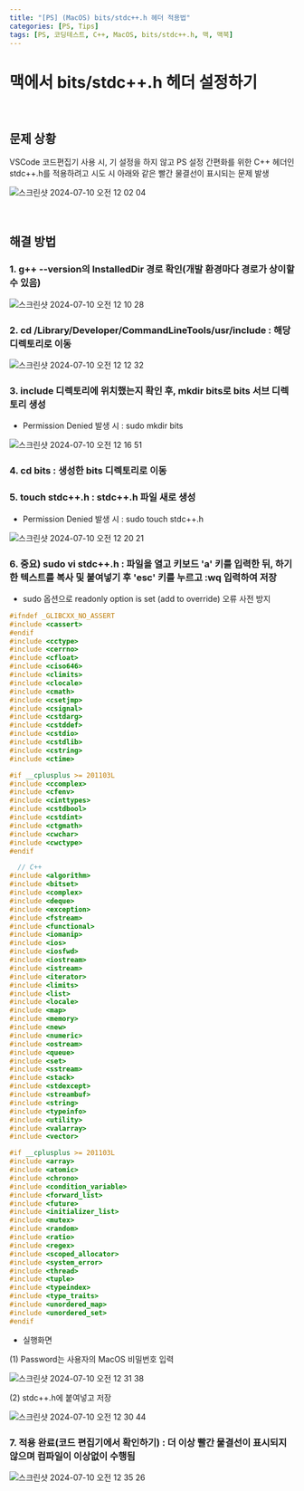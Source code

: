 ```yaml
---
title: "[PS] (MacOS) bits/stdc++.h 헤더 적용법"
categories: [PS, Tips]
tags: [PS, 코딩테스트, C++, MacOS, bits/stdc++.h, 맥, 맥북]
---
```


# 맥에서 bits/stdc++.h 헤더 설정하기

<br>

## 문제 상황

VSCode 코드편집기 사용 시, 기 설정을 하지 않고 PS 설정 간편화를 위한 C++ 헤더인 stdc++.h를 적용하려고 시도 시 아래와 같은 빨간 물결선이 표시되는 문제 발생

![스크린샷 2024-07-10 오전 12 02 04](https://github.com/IJLee0812/ijlee0812.github.io/assets/76618299/377da9dc-2a6f-403e-944f-05567298773c)


<br>

## 해결 방법

### 1. g++ --version의 InstalledDir 경로 확인(개발 환경마다 경로가 상이할 수 있음)

![스크린샷 2024-07-10 오전 12 10 28](https://github.com/IJLee0812/ijlee0812.github.io/assets/76618299/f057405a-78e0-4ae1-ac5f-748351fe9866)

### 2. cd /Library/Developer/CommandLineTools/usr/include : 해당 디렉토리로 이동

![스크린샷 2024-07-10 오전 12 12 32](https://github.com/IJLee0812/ijlee0812.github.io/assets/76618299/e980c38b-818c-412d-9d28-78a97c2ea91a)

### 3. include 디렉토리에 위치했는지 확인 후, mkdir bits로 bits 서브 디렉토리 생성

- Permission Denied 발생 시 : sudo mkdir bits

![스크린샷 2024-07-10 오전 12 16 51](https://github.com/IJLee0812/ijlee0812.github.io/assets/76618299/ea27fe69-fb80-4059-b823-8dcfc3179c90)

### 4. cd bits : 생성한 bits 디렉토리로 이동

### 5. touch stdc++.h : stdc++.h 파일 새로 생성
- Permission Denied 발생 시 : sudo touch stdc++.h

![스크린샷 2024-07-10 오전 12 20 21](https://github.com/IJLee0812/ijlee0812.github.io/assets/76618299/22c06498-04e0-4cf7-88b7-962c3feecb94)

### 6. 중요) sudo vi stdc++.h : 파일을 열고 키보드 'a' 키를 입력한 뒤, 하기한 텍스트를 복사 및 붙여넣기 후 'esc' 키를 누르고 :wq 입력하여 저장
- sudo 옵션으로 readonly option is set (add to override) 오류 사전 방지

```C++
#ifndef _GLIBCXX_NO_ASSERT
#include <cassert>
#endif
#include <cctype>
#include <cerrno>
#include <cfloat>
#include <ciso646>
#include <climits>
#include <clocale>
#include <cmath>
#include <csetjmp>
#include <csignal>
#include <cstdarg>
#include <cstddef>
#include <cstdio>
#include <cstdlib>
#include <cstring>
#include <ctime>

#if __cplusplus >= 201103L
#include <ccomplex>
#include <cfenv>
#include <cinttypes>
#include <cstdbool>
#include <cstdint>
#include <ctgmath>
#include <cwchar>
#include <cwctype>
#endif

  // C++
#include <algorithm>
#include <bitset>
#include <complex>
#include <deque>
#include <exception>
#include <fstream>
#include <functional>
#include <iomanip>
#include <ios>
#include <iosfwd>
#include <iostream>
#include <istream>
#include <iterator> 
#include <limits>
#include <list>
#include <locale>
#include <map>
#include <memory>
#include <new>
#include <numeric>
#include <ostream>
#include <queue>
#include <set>
#include <sstream>
#include <stack>
#include <stdexcept>
#include <streambuf>
#include <string>
#include <typeinfo>
#include <utility>
#include <valarray>
#include <vector>

#if __cplusplus >= 201103L
#include <array>
#include <atomic>
#include <chrono>
#include <condition_variable>
#include <forward_list>
#include <future>
#include <initializer_list>
#include <mutex>
#include <random>
#include <ratio>
#include <regex>
#include <scoped_allocator>
#include <system_error>
#include <thread>
#include <tuple>
#include <typeindex>
#include <type_traits>
#include <unordered_map>
#include <unordered_set>
#endif
```

- 실행화면

(1) Password는 사용자의 MacOS 비밀번호 입력

![스크린샷 2024-07-10 오전 12 31 38](https://github.com/IJLee0812/ijlee0812.github.io/assets/76618299/f1c28796-870b-4abd-9b7b-928b00cd52f1)

(2) stdc++.h에 붙여넣고 저장

![스크린샷 2024-07-10 오전 12 30 44](https://github.com/IJLee0812/ijlee0812.github.io/assets/76618299/19b525bf-8e62-4e16-9d10-9c44195db135)

### 7. 적용 완료(코드 편집기에서 확인하기) : 더 이상 빨간 물결선이 표시되지 않으며 컴파일이 이상없이 수행됨

![스크린샷 2024-07-10 오전 12 35 26](https://github.com/IJLee0812/ijlee0812.github.io/assets/76618299/2a1b49d7-4215-46d2-a3e5-7624abd3fa67)